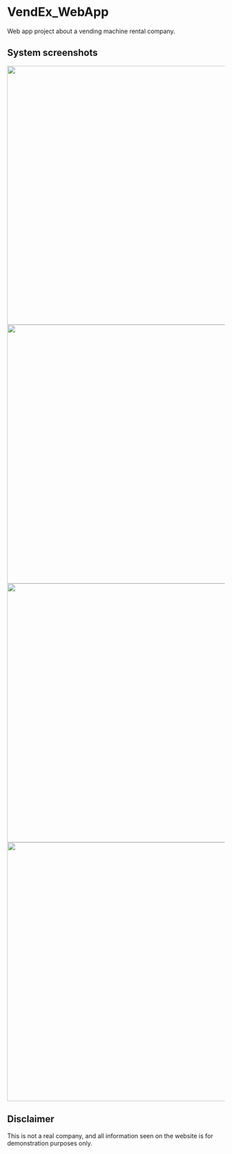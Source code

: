# VendEx_WebApp
<p align="justify">
  Web app project about a vending machine rental company.
</p>

## System screenshots
<img src="https://github.com/AVCTY/VendEx_WebApp/assets/77198012/e0bf582e-6341-4706-ba66-7af3956774ac" width=600/>

<img src="https://github.com/AVCTY/VendEx_WebApp/assets/77198012/321d57ea-03f0-42f1-b6de-855e4a9578e3" width=600/>

<img src="https://github.com/AVCTY/VendEx_WebApp/assets/77198012/d9fe95f6-290e-4088-be14-39c1cccb7fb1" width=600/>

<img src="https://github.com/AVCTY/VendEx_WebApp/assets/77198012/c439761e-f572-4bf2-8f3b-09a422949ccd" width=600/>

## Disclaimer
<p>
  This is not a real company, and all information seen on the website is for demonstration purposes only.
</p>
